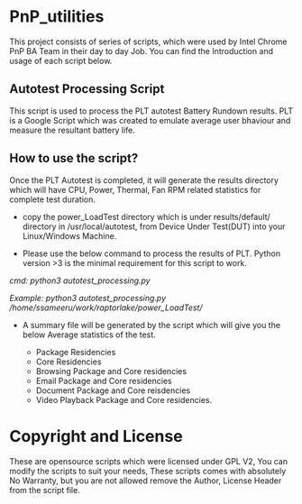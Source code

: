 PnP_utilities
===========

This project consists of series of scripts, which were used by Intel
Chrome PnP BA Team in their day to day Job. You can find the
Introduction and usage of each script below.

Autotest Processing Script
-----------------
This script is used to process the PLT autotest Battery Rundown results.
PLT is a Google Script which was created to emulate average user bhaviour
and measure the resultant battery life.

How to use the script?
-----
Once the PLT Autotest is completed, it will generate the results directory
which will have CPU, Power, Thermal, Fan RPM related statistics for complete
test duration.

* copy the power_LoadTest directory which is under results/default/ directory in
  /usr/local/autotest, from Device Under Test(DUT) into your Linux/Windows Machine.

* Please use the below command to process the results of PLT. Python version >3 is
the minimal requirement for this script to work.

*cmd: python3 autotest_processing.py <absolute patht to power_LoadTest directory>*

*Example: python3 autotest_processing.py /home/ssameeru/work/raptorlake/power_LoadTest/*

* A summary file will be generated by the script which will give you the below Average
statistics of the test.

   * Package Residencies
   * Core Residencies
   * Browsing Package and Core residencies
   * Email Package and Core residencies
   * Document Package and Core reisdencies
   * Video Playback Package and Core residencies.


Copyright and License
====================
These are opensource scripts which were licensed under GPL V2,
You can modify the scripts to suit your needs, These scripts comes with
absolutely No Warranty, but you are not allowed remove the Author, License
Header from the script file.


